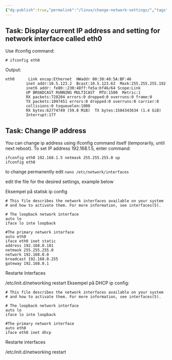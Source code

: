 ```yaml
---
{"dg-publish":true,"permalink":"/linux/change-network-settings/","tags":["public","linux","networking"],"noteIcon":"1","created":"2023-08-15T14:20:30.000+02:00","updated":"2022-12-23T10:22:06.000+01:00"}
---
```



## Task: Display current IP address and setting for network interface called eth0

Use ifconfig command:

`# ifconfig eth0`

Output:
```
eth0      Link encap:Ethernet  HWaddr 00:30:48:5A:BF:46
         inet addr:10.5.123.2  Bcast:10.5.123.63  Mask:255.255.255.192
         inet6 addr: fe80::230:48ff:fe5a:bf46/64 Scope:Link
         UP BROADCAST RUNNING MULTICAST  MTU:1500  Metric:1
         RX packets:728204 errors:0 dropped:0 overruns:0 frame:0
         TX packets:1097451 errors:0 dropped:0 overruns:0 carrier:0
         collisions:0 txqueuelen:1000
         RX bytes:62774749 (59.8 MiB)  TX bytes:1584343634 (1.4 GiB)
         Interrupt:177
```
## Task: Change IP address

You can change ip address using ifconfig command itself (temporarily, until next reboot). To set IP address 192.168.1.5, enter command:
```
ifconfig eth0 192.168.1.5 netmask 255.255.255.0 up
ifconfig eth0
```
to change permanently edit
`nano /etc/network/interfaces`

edit the file for the desired settings, example below

Eksempel på statisk ip config
```
# This file describes the network interfaces available on your system
# and how to activate them. For more information, see interfaces(5).

# The loopback network interface
auto lo
iface lo inte loopback

#The primary network interface
auto eth0
iface eth0 inet static
address 192.168.0.101
netmask 255.255.255.0
network 192.168.0.0
broadcast 192.168.0.255
gateway 192.168.0.1
```
Restarte Interfaces

/etc/init.d/networking restart
Eksempel på DHCP ip config:

```
# This file describes the network interfaces available on your system
# and how to activate them. For more information, see interfaces(5).

# The loopback network interface
auto lo
iface lo inte loopback

#The primary network interface
auto eth0
iface eth0 inet dhcp
```
Restarte interfaces

/etc/init.d/networking restart

